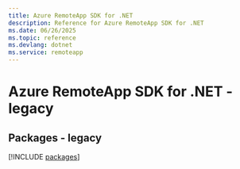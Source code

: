 ```yaml
---
title: Azure RemoteApp SDK for .NET
description: Reference for Azure RemoteApp SDK for .NET
ms.date: 06/26/2025
ms.topic: reference
ms.devlang: dotnet
ms.service: remoteapp
---
```

# Azure RemoteApp SDK for .NET - legacy
## Packages - legacy
[!INCLUDE [packages](remoteapp-index.md)]
